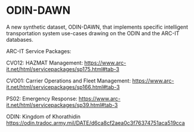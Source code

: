 # ODIN-DAWN
A new synthetic dataset, ODIN-DAWN, that implements specific intelligent transportation system use-cases drawing on the ODIN and the ARC-IT databases.


ARC-IT Service Packages: 

CVO12: HAZMAT Management: https://www.arc-it.net/html/servicepackages/sp175.html#tab-3

CVO01: Carrier Operations and Fleet Management: https://www.arc-it.net/html/servicepackages/sp166.html#tab-3

PS02: Emergency Response: https://www.arc-it.net/html/servicepackages/sp39.html#tab-3


ODIN: Kingdom of Khorathidin
https://odin.tradoc.army.mil/DATE/d6ca8cf2aea0c3f76374751aca519cca
